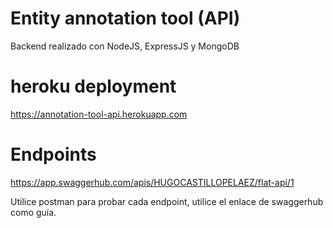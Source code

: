 # Entity annotation tool (API)
Backend realizado con NodeJS, ExpressJS y MongoDB


# heroku deployment
https://annotation-tool-api.herokuapp.com

# Endpoints 
https://app.swaggerhub.com/apis/HUGOCASTILLOPELAEZ/flat-api/1

Utilice postman para probar cada endpoint, utilice el enlace de swaggerhub como guía.
